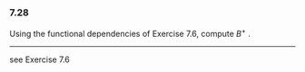 ### 7.28

Using the functional dependencies of Exercise 7.6, compute $B^+$ .

----

see Exercise 7.6